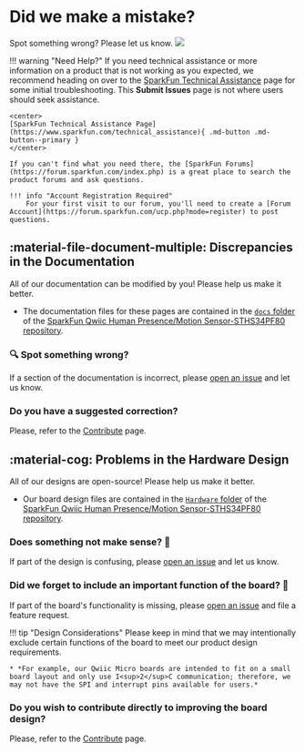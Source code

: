 # Did we make a mistake?

Spot something wrong? Please let us know. <a href="https://github.com/sparkfun/SparkFun_Qwiic_Human_Presence_Sensor-STHS34PF80/issues" alt="Issues"><img src="https://img.shields.io/github/issues/sparkfun/SparkFun_Qwiic_Human_Presence_Sensor-STHS34PF80.svg" /></a>

<!-- Technical Assistance Box -->
!!! warning "Need Help?"
	If you need technical assistance or more information on a product that is not working as you expected, we recommend heading on over to the [SparkFun Technical Assistance](https://www.sparkfun.com/technical_assistanc) page for some initial troubleshooting. This **Submit Issues** page is not where users should seek assistance.

	<center>
	[SparkFun Technical Assistance Page](https://www.sparkfun.com/technical_assistance){ .md-button .md-button--primary }
	</center>
	
	If you can't find what you need there, the [SparkFun Forums](https://forum.sparkfun.com/index.php) is a great place to search the product forums and ask questions.
	
	!!! info "Account Registration Required"
		For your first visit to our forum, you'll need to create a [Forum Account](https://forum.sparkfun.com/ucp.php?mode=register) to post questions.


## :material-file-document-multiple:&nbsp;Discrepancies in the Documentation

All of our documentation can be modified by you! Please help us make it better.

* The documentation files for these pages are contained in the [`docs` folder](https://github.com/sparkfun/SparkFun_Qwiic_Human_Presence_Sensor-STHS34PF80/tree/main/docs) of the [SparkFun Qwiic Human Presence/Motion Sensor-STHS34PF80 repository](https://github.com/sparkfun/SparkFun_Qwiic_Human_Presence_Sensor-STHS34PF80).

### 🔍 Spot something wrong?

If a section of the documentation is incorrect, please [open an issue](https://github.com/sparkfun/SparkFun_Qwiic_Human_Presence_Sensor-STHS34PF80/issues) and let us know.

### Do you have a suggested correction?

Please, refer to the [Contribute](../contribute/#improve-our-documentation) page.

<!-- 
1. With a GitHub account, [fork this repository](https://github.com/sparkfun/SparkFun_Qwiic_Human_Presence_Sensor-STHS34PF80/fork).
2. Add your correction(s) or improvement(s) to the markdown file(s)
3. File a pull request with your changes, and enjoy making the ~~words~~ ~~worlds~~ world a better place.
	* Once received, the documentation specialist will automatically be notified.
	* We will review your suggested improvement(s) to make sure they are correct and fit within our documentation standards. -->

## :material-cog:&nbsp;Problems in the Hardware Design

All of our designs are open-source! Please help us make it better.

* Our board design files are contained in the [`Hardware` folder](https://github.com/sparkfun/SparkFun_Qwiic_Human_Presence_Sensor-STHS34PF80/tree/main/Hardware) of the [SparkFun Qwiic Human Presence/Motion Sensor-STHS34PF80 repository](https://github.com/sparkfun/SparkFun_Qwiic_Human_Presence_Sensor-STHS34PF80).

### Does something not make sense? 🤔

If part of the design is confusing, please [open an issue](https://github.com/sparkfun/SparkFun_Qwiic_Human_Presence_Sensor-STHS34PF80/issues) and let us know.

### Did we forget to include an important function of the board? 🤦

If part of the board's functionality is missing, please [open an issue](https://github.com/sparkfun/SparkFun_Qwiic_Human_Presence_Sensor-STHS34PF80/issues) and file a feature request.

!!! tip "Design Considerations"
	Please keep in mind that we may intentionally exclude certain functions of the board to meet our product design requirements.
	
	* *For example, our Qwiic Micro boards are intended to fit on a small board layout and only use I<sup>2</sup>C communication; therefore, we may not have the SPI and interrupt pins available for users.*


### Do you wish to contribute directly to improving the board design?

Please, refer to the [Contribute](../contribute/#improve-our-hardware-design) page.

<!-- 1. With a GitHub account, [fork this repository](https://github.com/sparkfun/SparkFun_Qwiic_Human_Presence_Sensor-STHS34PF80/fork).
2. Add your design augmentation(s)
3. File a pull request with your changes, and enjoy making the ~~words~~ ~~worlds~~ world a better place.
	1. Once received, the engineer in charge of the original design will automatically be notified.
	2. We will review your suggested improvement(s) to verify that they are within our board design standards and meet our product design requirements.
	3. If approved, we will flag these changes for our next board revision. Congrats! 🍻

		!!! info
			Even if your suggestion is accepted, these changes may not be immediately available for purchase. We may have to cycle through our current product inventory first. -->